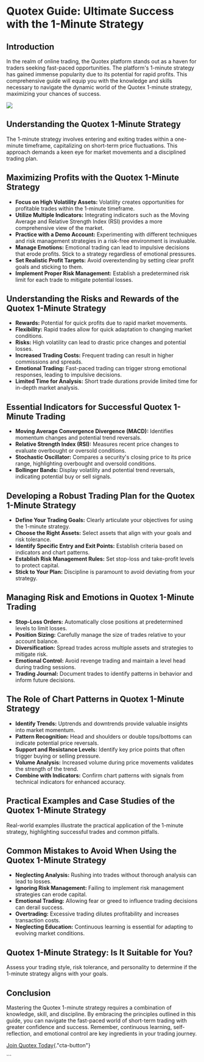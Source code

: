 # Quotex Guide: Ultimate Success with the 1-Minute Strategy

## Introduction

In the realm of online trading, the Quotex platform stands out as a
haven for traders seeking fast-paced opportunities. The platform\'s
1-minute strategy has gained immense popularity due to its potential for
rapid profits. This comprehensive guide will equip you with the
knowledge and skills necessary to navigate the dynamic world of the
Quotex 1-minute strategy, maximizing your chances of success.

[![](https://static.quotex.io/files/4_en/300_250.jpg)](https://traff.sbs/brokerqxlid)

## Understanding the Quotex 1-Minute Strategy

The 1-minute strategy involves entering and exiting trades within a
one-minute timeframe, capitalizing on short-term price fluctuations.
This approach demands a keen eye for market movements and a disciplined
trading plan.

## Maximizing Profits with the Quotex 1-Minute Strategy

-   **Focus on High Volatility Assets:** Volatility creates
    opportunities for profitable trades within the 1-minute timeframe.
-   **Utilize Multiple Indicators:** Integrating indicators such as the
    Moving Average and Relative Strength Index (RSI) provides a more
    comprehensive view of the market.
-   **Practice with a Demo Account:** Experimenting with different
    techniques and risk management strategies in a risk-free environment
    is invaluable.
-   **Manage Emotions:** Emotional trading can lead to impulsive
    decisions that erode profits. Stick to a strategy regardless of
    emotional pressures.
-   **Set Realistic Profit Targets:** Avoid overextending by setting
    clear profit goals and sticking to them.
-   **Implement Proper Risk Management:** Establish a predetermined risk
    limit for each trade to mitigate potential losses.

## Understanding the Risks and Rewards of the Quotex 1-Minute Strategy

-   **Rewards:** Potential for quick profits due to rapid market
    movements.
-   **Flexibility:** Rapid trades allow for quick adaptation to changing
    market conditions.
-   **Risks:** High volatility can lead to drastic price changes and
    potential losses.
-   **Increased Trading Costs:** Frequent trading can result in higher
    commissions and spreads.
-   **Emotional Trading:** Fast-paced trading can trigger strong
    emotional responses, leading to impulsive decisions.
-   **Limited Time for Analysis:** Short trade durations provide limited
    time for in-depth market analysis.

## Essential Indicators for Successful Quotex 1-Minute Trading

-   **Moving Average Convergence Divergence (MACD):** Identifies
    momentum changes and potential trend reversals.
-   **Relative Strength Index (RSI):** Measures recent price changes to
    evaluate overbought or oversold conditions.
-   **Stochastic Oscillator:** Compares a security\'s closing price to
    its price range, highlighting overbought and oversold conditions.
-   **Bollinger Bands:** Display volatility and potential trend
    reversals, indicating potential buy or sell signals.

## Developing a Robust Trading Plan for the Quotex 1-Minute Strategy

-   **Define Your Trading Goals:** Clearly articulate your objectives
    for using the 1-minute strategy.
-   **Choose the Right Assets:** Select assets that align with your
    goals and risk tolerance.
-   **Identify Specific Entry and Exit Points:** Establish criteria
    based on indicators and chart patterns.
-   **Establish Risk Management Rules:** Set stop-loss and take-profit
    levels to protect capital.
-   **Stick to Your Plan:** Discipline is paramount to avoid deviating
    from your strategy.

## Managing Risk and Emotions in Quotex 1-Minute Trading

-   **Stop-Loss Orders:** Automatically close positions at predetermined
    levels to limit losses.
-   **Position Sizing:** Carefully manage the size of trades relative to
    your account balance.
-   **Diversification:** Spread trades across multiple assets and
    strategies to mitigate risk.
-   **Emotional Control:** Avoid revenge trading and maintain a level
    head during trading sessions.
-   **Trading Journal:** Document trades to identify patterns in
    behavior and inform future decisions.

## The Role of Chart Patterns in Quotex 1-Minute Strategy

-   **Identify Trends:** Uptrends and downtrends provide valuable
    insights into market momentum.
-   **Pattern Recognition:** Head and shoulders or double tops/bottoms
    can indicate potential price reversals.
-   **Support and Resistance Levels:** Identify key price points that
    often trigger buying or selling pressure.
-   **Volume Analysis:** Increased volume during price movements
    validates the strength of the trend.
-   **Combine with Indicators:** Confirm chart patterns with signals
    from technical indicators for enhanced accuracy.

## Practical Examples and Case Studies of the Quotex 1-Minute Strategy

Real-world examples illustrate the practical application of the 1-minute
strategy, highlighting successful trades and common pitfalls.

## Common Mistakes to Avoid When Using the Quotex 1-Minute Strategy

-   **Neglecting Analysis:** Rushing into trades without thorough
    analysis can lead to losses.
-   **Ignoring Risk Management:** Failing to implement risk management
    strategies can erode capital.
-   **Emotional Trading:** Allowing fear or greed to influence trading
    decisions can derail success.
-   **Overtrading:** Excessive trading dilutes profitability and
    increases transaction costs.
-   **Neglecting Education:** Continuous learning is essential for
    adapting to evolving market conditions.

## Quotex 1-Minute Strategy: Is It Suitable for You?

Assess your trading style, risk tolerance, and personality to determine
if the 1-minute strategy aligns with your goals.

## Conclusion

Mastering the Quotex 1-minute strategy requires a combination of
knowledge, skill, and discipline. By embracing the principles outlined
in this guide, you can navigate the fast-paced world of short-term
trading with greater confidence and success. Remember, continuous
learning, self-reflection, and emotional control are key ingredients in
your trading journey.

[Join Quotex
Today](\%22https://traff.sbs/brokerqxsignup\%22){."cta-button"}

\`\`\`

